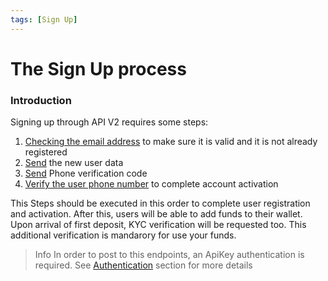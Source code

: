 ```yaml
---
tags: [Sign Up]
---
```


# The Sign Up process

### Introduction
Signing up through API V2 requires some steps:
1. [Checking the email address](/reference/Tropipay-API.v2.yaml/paths/~1access~1send_email_code/post) to make sure it is valid and it is not already registered
2. [Send](/reference/Tropipay-API.v2.yaml/paths/~1access~1signup/post) the new user data
3. [Send](/reference/Tropipay-API.v2.yaml/paths/~1access~1send_phone_code/post) Phone verification code 
4. [Verify the user phone number](/reference/Tropipay-API.v2.yaml/paths/~1access~1validate_phone/post) to complete account activation

This Steps should be executed in this order to complete user registration and activation. After this, users will be able to add funds to their wallet. Upon arrival of first deposit, KYC verification will be requested too. This additional verification is mandarory for use your funds.

> Info
> In order to post to this endpoints, an ApiKey authentication is required. 
> See [Authentication](/docs/Api-V2/Authentication.md) section for more details
